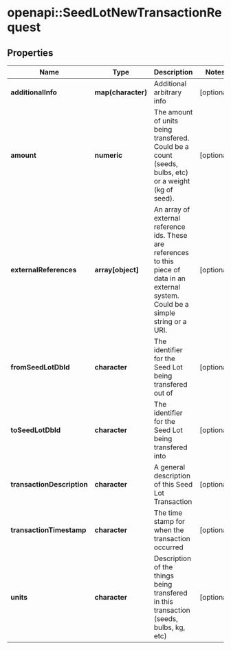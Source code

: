 # openapi::SeedLotNewTransactionRequest

## Properties
Name | Type | Description | Notes
------------ | ------------- | ------------- | -------------
**additionalInfo** | **map(character)** | Additional arbitrary info | [optional] 
**amount** | **numeric** | The amount of units being transfered. Could be a count (seeds, bulbs, etc) or a weight (kg of seed). | [optional] 
**externalReferences** | **array[object]** | An array of external reference ids. These are references to this piece of data in an external system. Could be a simple string or a URI. | [optional] 
**fromSeedLotDbId** | **character** | The identifier for the Seed Lot being transfered out of | [optional] 
**toSeedLotDbId** | **character** | The identifier for the Seed Lot being transfered into | [optional] 
**transactionDescription** | **character** | A general description of this Seed Lot Transaction | [optional] 
**transactionTimestamp** | **character** | The time stamp for when the transaction occurred | [optional] 
**units** | **character** | Description of the things being transfered in this transaction (seeds, bulbs, kg, etc) | [optional] 


